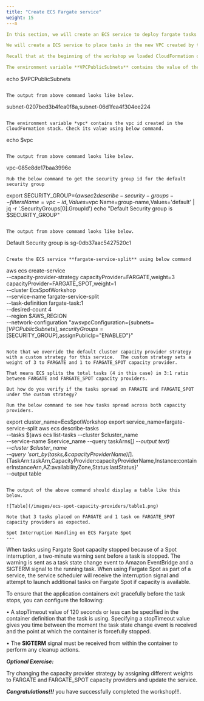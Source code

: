 ```yaml
---
title: "Create ECS Fargate service"
weight: 15
---n

In this section, we will create an ECS service to deploy fargate tasks on FARGATE and FARGATE_SPOT capacity providers using a custom strategy, overriding the cluster default capacity provider strategy. We will assign a weight of 1 to FARGATE_SPOT and 3 to FARGATE, which differs from the default strategy with equal weight of 1 to both FARGATE_SPOT and FARGATE.  Here, for every 1 task on FARGATE_SPOT, ECS places 3 tasks on FARGATE.

We will create a ECS service to place tasks in the new VPC created by the CloudFormation stack.

Recall that at the beginning of the workshop we loaded CloudFormation outputs to the environment variable. 

The environment variable **VPCPublicSubnets** contains the value of the list of public subnets created in the new VPC. Run the below command to check.

```
echo $VPCPublicSubnets
```

The output from above command looks like below.

```
subnet-0207bed3b4fea0f8a,subnet-06d1fea4f304ee224
```

The environment variable *vpc* contains the vpc id created in the CloudFormation stack. Check its value using below command.

```
echo $vpc
```

The output from above command looks like below.

```
vpc-085e8de17baa3996e
```
Rub the below command to get the security group id for the default security group

```
export SECURITY_GROUP=$( aws ec2 describe-security-groups --filters Name=vpc-id,Values=$vpc  Name=group-name,Values='default' | jq -r '.SecurityGroups[0].GroupId')
echo "Default Security group is $SECURITY_GROUP"
```

The output from above command looks like below.

```
Default Security group is sg-0db37aac5427520c1
```

Create the ECS service **fargate-service-split** using below command

```
aws ecs create-service \
     --capacity-provider-strategy capacityProvider=FARGATE,weight=3 capacityProvider=FARGATE_SPOT,weight=1 \
     --cluster EcsSpotWorkshop \
     --service-name fargate-service-split \
     --task-definition fargate-task:1 \
     --desired-count 4\
     --region $AWS_REGION \
     --network-configuration "awsvpcConfiguration={subnets=[$VPCPublicSubnets],securityGroups=[$SECURITY_GROUP],assignPublicIp="ENABLED"}" 


```

Note that we override the default cluster capacity provider strategy with a custom strategy for this service.  The custom strategy sets a weight of 3 to FARGATE and 1 to FARGATE_SPOT capacity provider.

That means ECS splits the total tasks (4 in this case) in 3:1 ratio between FARGATE and FARGATE_SPOT capacity providers. 

But how do you verify if the tasks spread on FARAGTE and FARGATE_SPOT under the custom strategy? 

Run the below command to see how tasks spread across both capacity providers.

```
export cluster_name=EcsSpotWorkshop 
export service_name=fargate-service-split
aws ecs describe-tasks \
--tasks $(aws ecs list-tasks --cluster $cluster_name \
--service-name $service_name --query taskArns[*] --output text) \
--cluster $cluster_name \
--query 'sort_by(tasks,&capacityProviderName)[*].{TaskArn:taskArn,CapacityProvider:capacityProviderName,Instance:containerInstanceArn,AZ:availabilityZone,Status:lastStatus}' \
--output table
```

The output of the above command should display a table like this below.

![Table](/images/ecs-spot-capacity-providers/table1.png) 

Note that 3 tasks placed on FARGATE and 1 task on FARGATE_SPOT capacity providers as expected.

Spot Interruption Handling on ECS Fargate Spot
---
```


When tasks using Fargate Spot capacity stopped because of a Spot interruption, a two-minute warning sent before a task is stopped. The warning is sent as a task state change event to Amazon EventBridge and a SIGTERM signal to the running task. When using Fargate Spot as part of a service, the service scheduler will receive the interruption signal and attempt to launch additional tasks on Fargate Spot if capacity is available.

To ensure that the application containers exit gracefully before the task stops, you can configure the following:

• A stopTimeout value of 120 seconds or less can be specified in the container definition that the task is using. Specifying a stopTimeout value gives you time between the moment the task state change event is received and the point at which the container is forcefully stopped. 

• The **SIGTERM** signal must be received from within the container to perform any cleanup actions.


***Optional Exercise:***

Try changing the capacity provider strategy by assigning different weights to FARGATE and FARGATE_SPOT capacity providers and update the service.

***Congratulations!!!*** you have successfully completed the workshop!!!.
